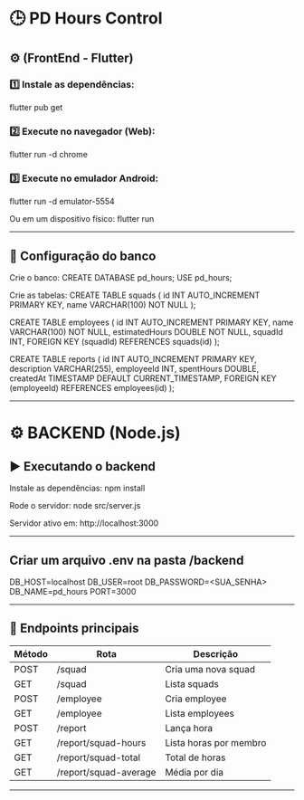 # 🕒 PD Hours Control

## ⚙️ (FrontEnd - Flutter)

### 1️⃣ Instale as dependências:
flutter pub get

### 2️⃣ Execute no navegador (Web):
flutter run -d chrome

### 3️⃣ Execute no emulador Android:
flutter run -d emulator-5554

Ou em um dispositivo físico:
flutter run


---


## 🧩 Configuração do banco

Crie o banco:
CREATE DATABASE pd_hours;
USE pd_hours;

Crie as tabelas:
CREATE TABLE squads (
  id INT AUTO_INCREMENT PRIMARY KEY,
  name VARCHAR(100) NOT NULL
);

CREATE TABLE employees (
  id INT AUTO_INCREMENT PRIMARY KEY,
  name VARCHAR(100) NOT NULL,
  estimatedHours DOUBLE NOT NULL,
  squadId INT,
  FOREIGN KEY (squadId) REFERENCES squads(id)
);

CREATE TABLE reports (
  id INT AUTO_INCREMENT PRIMARY KEY,
  description VARCHAR(255),
  employeeId INT,
  spentHours DOUBLE,
  createdAt TIMESTAMP DEFAULT CURRENT_TIMESTAMP,
  FOREIGN KEY (employeeId) REFERENCES employees(id)
);

---


# ⚙️ BACKEND (Node.js)

## ▶️ Executando o backend

Instale as dependências:
npm install

Rode o servidor:
node src/server.js

Servidor ativo em:
http://localhost:3000

---

## Criar um arquivo .env na pasta /backend
DB_HOST=localhost
DB_USER=root
DB_PASSWORD=<SUA_SENHA>
DB_NAME=pd_hours
PORT=3000

---

## 🧠 Endpoints principais

| Método | Rota | Descrição |
|--------|------|------------|
| POST | /squad | Cria uma nova squad |
| GET | /squad | Lista squads |
| POST | /employee | Cria employee |
| GET | /employee | Lista employees |
| POST | /report | Lança hora |
| GET | /report/squad-hours | Lista horas por membro |
| GET | /report/squad-total | Total de horas |
| GET | /report/squad-average | Média por dia |

---


